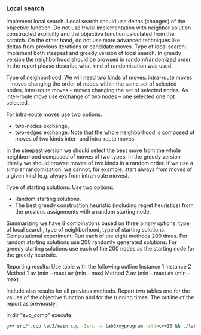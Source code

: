 ### Local search

Implement local search. Local search should use deltas (changes) of the objective function. Do not use trivial implementation with neighbor solution constructed explicitly and the objective function calculated from the scratch. On the other hand, do not use more advanced techniques like deltas from previous iterations or candidate moves.
Type of local search: Implement both steepest and greedy version of local search. In greedy version the neighborhood should be browsed in random/randomized order. In the report please describe what kind of randomization was used.


Type of neighborhood: We will need two kinds of moves: intra-route moves – moves changing the order of nodes within the same set of selected nodes, inter-route moves – moves changing the set of selected nodes. As inter-route move use exchange of two nodes – one selected one not selected. 

For intra-route moves use two options:
* two-nodes exchange,
* two-edges exchange.
Note that the whole neighborhood is composed of moves of two kinds inter- and intra-route moves.

In the steepest version we should select the best move from the whole neighborhood composed of moves of two types. In the greedy version ideally we should browse moves of two kinds in a random order. If we use a simpler randomization, we cannot, for example, start always from moves of a given kind (e.g. always from intra-route moves).

Type of starting solutions: Use two options:
* Random starting solutions.
* The best greedy construction heuristic (including regret heuristics) from the previous
assignments with a random starting node.

Summarizing we have 8 combinations based on three binary options: type of local search, type of neighborhood, type of starting solutions.
Computational experiment: Run each of the eight methods 200 times. For random starting solutions use 200 randomly generated solutions. For greedy starting solutions use each of the 200 nodes as the starting node for the greedy heuristic.

Reporting results: Use table with the following outline
Instance 1 Instance 2
Method 1 av (min – max) av (min – max)
Method 2 av (min – max) av (min – max)


Include also results for all previous methods.
Report two tables one for the values of the objective function and for the running times.
The outline of the report as previously.

In dir "evo_comp" execute:

```bash
g++ src/*.cpp lab3/main.cpp -Isrc -o lab3/myprogram -std=c++20 && ./lab3/myprogram
```